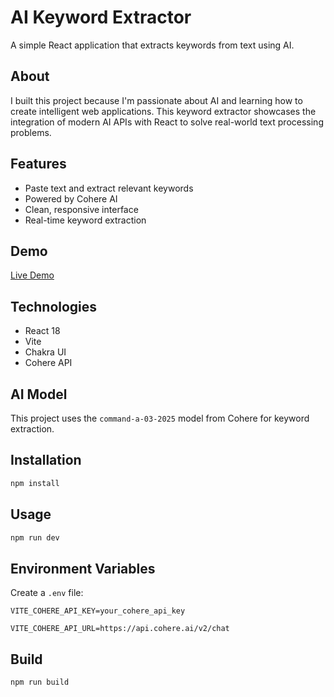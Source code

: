 # AI Keyword Extractor

A simple React application that extracts keywords from text using AI.

## About

I built this project because I'm passionate about AI and learning how to create intelligent web applications. This keyword extractor showcases the integration of modern AI APIs with React to solve real-world text processing problems.

## Features

- Paste text and extract relevant keywords
- Powered by Cohere AI
- Clean, responsive interface
- Real-time keyword extraction

## Demo

[Live Demo](https://ai-keyword-extractor-react.netlify.app/)

## Technologies

- React 18
- Vite
- Chakra UI
- Cohere API

## AI Model

This project uses the `command-a-03-2025` model from Cohere for keyword extraction.

## Installation

```bash
npm install
```

## Usage

```bash
npm run dev
```

## Environment Variables

Create a `.env` file:

```
VITE_COHERE_API_KEY=your_cohere_api_key
```

```
VITE_COHERE_API_URL=https://api.cohere.ai/v2/chat
```

## Build

```bash
npm run build
```
